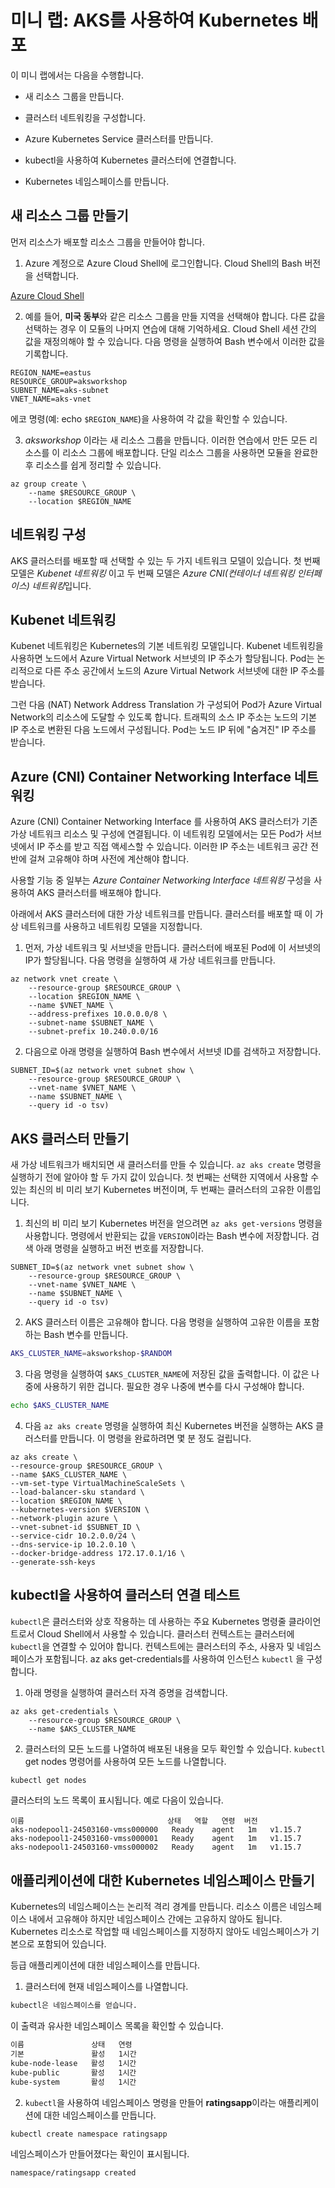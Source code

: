 ﻿# 미니 랩: AKS를 사용하여 Kubernetes 배포

이 미니 랩에서는 다음을 수행합니다.

* 새 리소스 그룹을 만듭니다.

* 클러스터 네트워킹을 구성합니다.

* Azure Kubernetes Service 클러스터를 만듭니다.

* kubectl을 사용하여 Kubernetes 클러스터에 연결합니다.

* Kubernetes 네임스페이스를 만듭니다.

## 새 리소스 그룹 만들기

먼저 리소스가 배포할 리소스 그룹을 만들어야 합니다.

1. Azure 계정으로 Azure Cloud Shell에 로그인합니다. Cloud Shell의 Bash 버전을 선택합니다.

[Azure Cloud Shell](https://shell.azure.com/)

2. 예를 들어, **미국 동부**와 같은 리소스 그룹을 만들 지역을 선택해야 합니다. 다른 값을 선택하는 경우 이 모듈의 나머지 연습에 대해 기억하세요. Cloud Shell 세션 간의 값을 재정의해야 할 수 있습니다. 다음 명령을 실행하여 Bash 변수에서 이러한 값을 기록합니다.

```Azure CLI
REGION_NAME=eastus
RESOURCE_GROUP=aksworkshop
SUBNET_NAME=aks-subnet
VNET_NAME=aks-vnet
 ```

에코 명령(예: echo ```$REGION_NAME```)을 사용하여 각 값을 확인할 수 있습니다.

3. *aksworkshop* 이라는 새 리소스 그룹을 만듭니다. 이러한 연습에서 만든 모든 리소스를 이 리소스 그룹에 배포합니다. 단일 리소스 그룹을 사용하면 모듈을 완료한 후 리소스를 쉽게 정리할 수 있습니다.

```Azure CLI
az group create \
    --name $RESOURCE_GROUP \
    --location $REGION_NAME
```

## 네트워킹 구성

AKS 클러스터를 배포할 때 선택할 수 있는 두 가지 네트워크 모델이 있습니다. 첫 번째 모델은 *Kubenet 네트워킹* 이고 두 번째 모델은 *Azure CNI(컨테이너 네트워킹 인터페이스) 네트워킹*입니다.

## Kubenet 네트워킹

Kubenet 네트워킹은 Kubernetes의 기본 네트워킹 모델입니다. Kubenet 네트워킹을 사용하면 노드에서 Azure Virtual Network 서브넷의 IP 주소가 할당됩니다. Pod는 논리적으로 다른 주소 공간에서 노드의 Azure Virtual Network 서브넷에 대한 IP 주소를 받습니다.

그런 다음 (NAT) Network Address Translation 가 구성되어 Pod가 Azure Virtual Network의 리소스에 도달할 수 있도록 합니다. 트래픽의 소스 IP 주소는 노드의 기본 IP 주소로 변환된 다음 노드에서 구성됩니다. Pod는 노드 IP 뒤에 "숨겨진" IP 주소를 받습니다.

## Azure (CNI) Container Networking Interface 네트워킹

Azure (CNI) Container Networking Interface 를 사용하여 AKS 클러스터가 기존 가상 네트워크 리소스 및 구성에 연결됩니다. 이 네트워킹 모델에서는 모든 Pod가 서브넷에서 IP 주소를 받고 직접 액세스할 수 있습니다. 이러한 IP 주소는 네트워크 공간 전반에 걸쳐 고유해야 하며 사전에 계산해야 합니다.

사용할 기능 중 일부는 *Azure Container Networking Interface 네트워킹* 구성을 사용하여 AKS 클러스터를 배포해야 합니다.

아래에서 AKS 클러스터에 대한 가상 네트워크를 만듭니다. 클러스터를 배포할 때 이 가상 네트워크를 사용하고 네트워킹 모델을 지정합니다.

1. 먼저, 가상 네트워크 및 서브넷을 만듭니다. 클러스터에 배포된 Pod에 이 서브넷의 IP가 할당됩니다. 다음 명령을 실행하여 새 가상 네트워크를 만듭니다.

```Azure CLI
az network vnet create \
    --resource-group $RESOURCE_GROUP \
    --location $REGION_NAME \
    --name $VNET_NAME \
    --address-prefixes 10.0.0.0/8 \
    --subnet-name $SUBNET_NAME \
    --subnet-prefix 10.240.0.0/16
```

2. 다음으로 아래 명령을 실행하여 Bash 변수에서 서브넷 ID를 검색하고 저장합니다.

```Azure CLI
SUBNET_ID=$(az network vnet subnet show \
    --resource-group $RESOURCE_GROUP \
    --vnet-name $VNET_NAME \
    --name $SUBNET_NAME \
    --query id -o tsv)
```

## AKS 클러스터 만들기

새 가상 네트워크가 배치되면 새 클러스터를 만들 수 있습니다. ```az aks create``` 명령을 실행하기 전에 알아야 할 두 가지 값이 있습니다. 첫 번째는 선택한 지역에서 사용할 수 있는 최신의 비 미리 보기 Kubernetes 버전이며, 두 번째는 클러스터의 고유한 이름입니다.

1. 최신의 비 미리 보기 Kubernetes 버전을 얻으려면 ```az aks get-versions``` 명령을 사용합니다. 명령에서 반환되는 값을 ```VERSION```이라는 Bash 변수에 저장합니다. 검색 아래 명령을 실행하고 버전 번호를 저장합니다.

```Azure CLI
SUBNET_ID=$(az network vnet subnet show \
    --resource-group $RESOURCE_GROUP \
    --vnet-name $VNET_NAME \
    --name $SUBNET_NAME \
    --query id -o tsv)
```

2. AKS 클러스터 이름은 고유해야 합니다. 다음 명령을 실행하여 고유한 이름을 포함하는 Bash 변수를 만듭니다.

```Bash
AKS_CLUSTER_NAME=aksworkshop-$RANDOM
```

3. 다음 명령을 실행하여 ```$AKS_CLUSTER_NAME```에 저장된 값을 출력합니다. 이 값은 나중에 사용하기 위한 겁니다. 필요한 경우 나중에 변수를 다시 구성해야 합니다.

```Bash
echo $AKS_CLUSTER_NAME
```

4. 다음 ```az aks create``` 명령을 실행하여 최신 Kubernetes 버전을 실행하는 AKS 클러스터를 만듭니다. 이 명령을 완료하려면 몇 분 정도 걸립니다.

```Azure CLI
az aks create \
--resource-group $RESOURCE_GROUP \
--name $AKS_CLUSTER_NAME \
--vm-set-type VirtualMachineScaleSets \
--load-balancer-sku standard \
--location $REGION_NAME \
--kubernetes-version $VERSION \
--network-plugin azure \
--vnet-subnet-id $SUBNET_ID \
--service-cidr 10.2.0.0/24 \
--dns-service-ip 10.2.0.10 \
--docker-bridge-address 172.17.0.1/16 \
--generate-ssh-keys
```

## kubectl을 사용하여 클러스터 연결 테스트

```kubectl```은 클러스터와 상호 작용하는 데 사용하는 주요 Kubernetes 명령줄 클라이언트로서 Cloud Shell에서 사용할 수 있습니다. 클러스터 컨텍스트는 클러스터에 ```kubectl```을 연결할 수 있어야 합니다. 컨텍스트에는 클러스터의 주소, 사용자 및 네임스페이스가 포함됩니다. az aks get-credentials를 사용하여 인스턴스 ```kubectl``` 을 구성합니다.

1. 아래 명령을 실행하여 클러스터 자격 증명을 검색합니다.

```Azure CLI
az aks get-credentials \
    --resource-group $RESOURCE_GROUP \
    --name $AKS_CLUSTER_NAME
```

2. 클러스터의 모든 노드를 나열하여 배포된 내용을 모두 확인할 수 있습니다. ```kubectl``` get nodes 명령어를 사용하여 모든 노드를 나열합니다.

```Bash
kubectl get nodes
```

클러스터의 노드 목록이 표시됩니다. 예로 다음이 있습니다.

```Ouput
이름                                상태   역할   연령  버전
aks-nodepool1-24503160-vmss000000   Ready    agent   1m   v1.15.7
aks-nodepool1-24503160-vmss000001   Ready    agent   1m   v1.15.7
aks-nodepool1-24503160-vmss000002   Ready    agent   1m   v1.15.7
```

## 애플리케이션에 대한 Kubernetes 네임스페이스 만들기

Kubernetes의 네임스페이스는 논리적 격리 경계를 만듭니다. 리소스 이름은 네임스페이스 내에서 고유해야 하지만 네임스페이스 간에는 고유하지 않아도 됩니다. Kubernetes 리소스로 작업할 때 네임스페이스를 지정하지 않아도 네임스페이스가 기본으로 포함되어 있습니다.

등급 애플리케이션에 대한 네임스페이스를 만듭니다.

1. 클러스터에 현재 네임스페이스를 나열합니다.

```Bash
kubectl은 네임스페이스를 얻습니다.
```

이 출력과 유사한 네임스페이스 목록을 확인할 수 있습니다.

```Bash
이름               상태   연령
기본               활성   1시간
kube-node-lease   활성   1시간
kube-public       활성   1시간
kube-system       활성   1시간
```

2. ```kubectl```을 사용하여 네임스페이스 명령을 만들어 **ratingsapp**이라는 애플리케이션에 대한 네임스페이스를 만듭니다.

```Bash
kubectl create namespace ratingsapp
```

네임스페이스가 만들어졌다는 확인이 표시됩니다.

```Output
namespace/ratingsapp created
```


 
